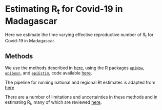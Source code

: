 # Estimating R<sub>t</sub> for Covid-19 in Madagascar

Here we estimate the time varying effective reproductive number of R<sub>t</sub> for Covid-19 in Madagascar. 

## Methods

We use the methods described in [here](https://epiforecasts.io/covid/), using the R packages [`epiNow`](https://epiforecasts.io/EpiNow/), [`epiSoon`](https://github.com/epiforecasts/EpiSoon), and [`epiEstim`](), code available [here](https://cran.r-project.org/web/packages/EpiEstim/index.html). 

The pipeline for running national and regional Rt estimates is adapted from [here](https://github.com/epiforecasts/covid-global/blob/69ebf0325476f7dc565267a2416d76b0ee4320d6/update_nowcasts.R)

There are a number of limitations and uncertainties in these methods and in estimating R<sub>t</sub>, many of which are reviewed [here](https://www.medrxiv.org/content/10.1101/2020.06.18.20134858v2?rss=1). 

